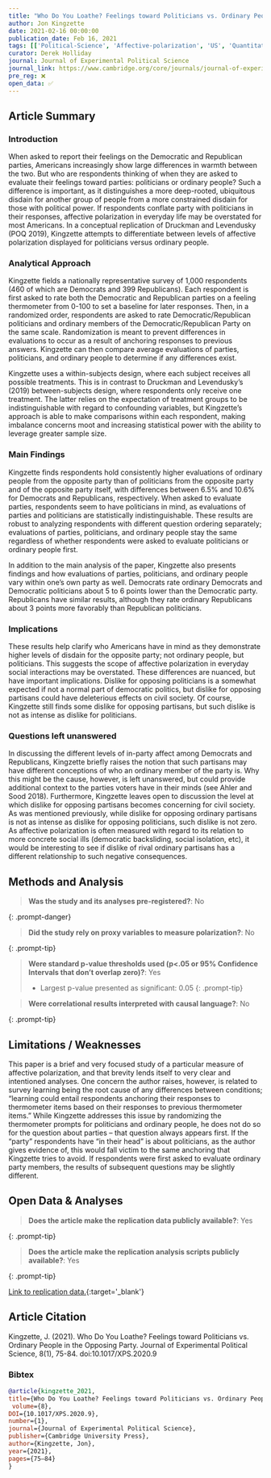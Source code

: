 ```yaml
---
title: "Who Do You Loathe? Feelings toward Politicians vs. Ordinary People in the Opposing Party"
author: Jon Kingzette
date: 2021-02-16 00:00:00
publication_date: Feb 16, 2021
tags: [['Political-Science', 'Affective-polarization', 'US', 'Quantitative', 'Descriptive']]
curator: Derek Holliday
journal: Journal of Experimental Political Science
journal_link: https://www.cambridge.org/core/journals/journal-of-experimental-political-science/article/who-do-you-loathe-feelings-toward-politicians-vs-ordinary-people-in-the-opposing-party/4A19D69433C8FED1AE3EBA15633C9649
pre_reg: ❌
open_data: ✅
---
```


## Article Summary

### Introduction ###

When asked to report their feelings on the Democratic and Republican parties, Americans increasingly show large differences in warmth between the two. But who are respondents thinking of when they are asked to evaluate their feelings toward parties: politicians or ordinary people? Such a difference is important, as it distinguishes a more deep-rooted, ubiquitous disdain for another group of people from a more constrained disdain for those with political power. If respondents conflate party with politicians in their responses, affective polarization in everyday life may be overstated for most Americans. In a conceptual replication of Druckman and Levendusky (POQ 2019), Kingzette attempts to differentiate between levels of affective polarization displayed for politicians versus ordinary people. 

### Analytical Approach ###

Kingzette fields a nationally representative survey of 1,000 respondents (460 of which are Democrats and 399 Republicans). Each respondent is first asked to rate both the Democratic and Republican parties on a feeling thermometer from 0-100 to set a baseline for later responses. Then, in a randomized order, respondents are asked to rate Democratic/Republican politicians and ordinary members of the Democratic/Republican Party on the same scale. Randomization is meant to prevent differences in evaluations to occur as a result of anchoring responses to previous answers. Kingzette can then compare average evaluations of parties, politicians, and ordinary people to determine if any differences exist.

Kingzette uses a within-subjects design, where each subject receives all possible treatments. This is in contrast to Druckman and Levendusky’s (2019) between-subjects design, where respondents only receive one treatment. The latter relies on the expectation of treatment groups to be indistinguishable with regard to confounding variables, but Kingzette’s approach is able to make comparisons within each respondent, making imbalance concerns moot and increasing statistical power with the ability to leverage greater sample size.

### Main Findings ###

Kingzette finds respondents hold consistently higher evaluations of ordinary people from the opposite party than of politicians from the opposite party and of the opposite party itself, with differences between 6.5% and 10.6% for Democrats and Republicans, respectively. When asked to evaluate parties, respondents seem to have politicians in mind, as evaluations of parties and politicians are statistically indistinguishable. These results are robust to analyzing respondents with different question ordering separately; evaluations of parties, politicians, and ordinary people stay the same regardless of whether respondents were asked to evaluate politicians or ordinary people first.

In addition to the main analysis of the paper, Kingzette also presents findings and how evaluations of parties, politicians, and ordinary people vary within one’s own party as well. Democrats rate ordinary Democrats and Democratic politicians about 5 to 6 points lower than the Democratic party. Republicans have similar results, although they rate ordinary Republicans about 3 points more favorably than Republican politicians.

### Implications ###

These results help clarify who Americans have in mind as they demonstrate higher levels of disdain for the opposite party; not ordinary people, but politicians. This suggests the scope of affective polarization in everyday social interactions may be overstated. These differences are nuanced, but have important implications. Dislike for opposing politicians is a somewhat expected if not a normal part of democratic politics, but dislike for opposing partisans could have deleterious effects on civil society. Of course, Kingzette still finds some dislike for opposing partisans, but such dislike is not as intense as dislike for politicians.

### Questions left unanswered ###

In discussing the different levels of in-party affect among Democrats and Republicans, Kingzette briefly raises the notion that such partisans may have different conceptions of who an ordinary member of the party is.  Why this might be the cause, however, is left unanswered, but could provide additional context to the parties voters have in their minds (see Ahler and Sood 2018). Furthermore, Kingzette leaves open to discussion the level at which dislike for opposing partisans becomes concerning for civil society. As was mentioned previously, while dislike for opposing ordinary partisans is not as intense as dislike for opposing politicians, such dislike is not zero. As affective polarization is often measured with regard to its relation to more concrete social ills (democratic backsliding, social isolation, etc), it would be interesting to see if dislike of rival ordinary partisans has a different relationship to such negative consequences.


## Methods and Analysis

> **Was the study and its analyses pre-registered?**: No
> 
{: .prompt-danger}

> **Did the study rely on proxy variables to measure polarization?**: No
> 
> 
>  
{: .prompt-tip}


> **Were standard p-value thresholds used (p<.05 or 95% Confidence Intervals that don’t overlap zero)?**: Yes
> 
> - Largest p-value presented as significant: 0.05
{: .prompt-tip}

> **Were correlational results interpreted with causal language?**: No
> 
{: .prompt-tip}

## Limitations / Weaknesses

This paper is a brief and very focused study of a particular measure of affective polarization, and that brevity lends itself to very clear and intentioned analyses. One concern the author raises, however, is related to survey learning being the root cause of any differences between conditions; “learning could entail respondents anchoring their responses to thermometer items based on their responses to previous thermometer items.” While Kingzette addresses this issue by randomizing the thermometer prompts for politicians and ordinary people, he does not do so for the question about parties – that question always appears first. If the “party” respondents have “in their head” is about politicians, as the author gives evidence of, this would fall victim to the same anchoring that Kingzette tries to avoid. If respondents were first asked to evaluate ordinary party members, the results of subsequent questions may be slightly different.

## Open Data & Analyses

> **Does the article make the replication data publicly available?**: Yes
> 
{: .prompt-tip}

> **Does the article make the replication analysis scripts publicly available?**: Yes
> 
{: .prompt-tip}


[Link to replication data.](https://doi.org/10.7910/DVN/XLVC6T){:target='_blank'}

## Article Citation

Kingzette, J. (2021). Who Do You Loathe? Feelings toward Politicians vs. Ordinary People in the Opposing Party. Journal of Experimental Political Science, 8(1), 75-84. doi:10.1017/XPS.2020.9

### Bibtex

```bibtex
@article{kingzette_2021, 
title={Who Do You Loathe? Feelings toward Politicians vs. Ordinary People in the Opposing Party},
 volume={8},
DOI={10.1017/XPS.2020.9},
number={1},
journal={Journal of Experimental Political Science},
publisher={Cambridge University Press},
author={Kingzette, Jon},
year={2021},
pages={75–84}
}
```

